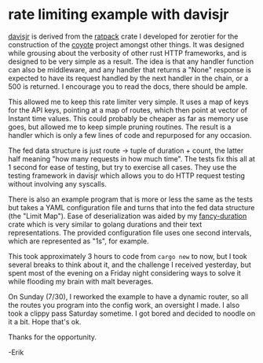 # rate limiting example with davisjr

[davisjr](https://github.com/erikh/davisjr) is derived from the
[ratpack](https://github.com/zerotier/ratpack) crate I developed for zerotier
for the construction of the [coyote](https://github.com/zerotier/coyote)
project amongst other things. It was designed while grousing about the
verbosity of other rust HTTP frameworks, and is designed to be very simple
as a result. The idea is that any handler function can also be middleware,
and any handler that returns a "None" response is expected to have its
request handled by the next handler in the chain, or a 500 is returned. I
encourage you to read the docs, there should be ample.

This allowed me to keep this rate limiter very simple. It uses a map of keys
for the API keys, pointing at a map of routes, which then point at vector of
Instant time values. This could probably be cheaper as far as memory use
goes, but allowed me to keep simple pruning routines. The result is a handler
which is only a few lines of code and repurposed for any occasion.

The fed data structure is just route -> tuple of duration + count, the latter
half meaning "how many requests in how much time". The tests fix this all at 1
second for ease of testing, but try to exercise all cases. They use the testing
framework in davisjr which allows you to do HTTP request testing without
involving any syscalls.

There is also an example program that is more or less the same as the tests but
takes a YAML configuration file and turns that into the fed data structure (the
"Limit Map"). Ease of deserialization was aided by my
[fancy-duration](https://github.com/erikh/fancy-duration) crate which is very
similar to golang durations and their text representations. The provided
configuration file uses one second intervals, which are represented as "1s",
for example.

This took approximately 3 hours to code from `cargo new` to now, but I took
several breaks to think about it, and the challenge I received yesterday, but
spent most of the evening on a Friday night considering ways to solve it while
flooding my brain with malt beverages.

On Sunday (7/30), I reworked the example to have a dynamic router, so all the routes
you program into the config work, an oversight I made. I also took a clippy
pass Saturday sometime. I got bored and decided to noodle on it a bit. Hope
that's ok.

Thanks for the opportunity.

-Erik
